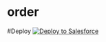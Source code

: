 # order

#Deploy
<a href="https://githubsfdeploy.herokuapp.com?owner=Fielo-Communities&repo=order&ref=master">
  <img alt="Deploy to Salesforce"
       src="https://raw.githubusercontent.com/afawcett/githubsfdeploy/master/deploy.png">
</a>
